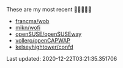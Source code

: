 These are my most recent 🌟🌟🌟🌟🌟

* [francma/wob](https://github.com/francma/wob)
* [mikn/wofi](https://github.com/mikn/wofi)
* [openSUSE/openSUSEway](https://github.com/openSUSE/openSUSEway)
* [vollero/openCAPWAP](https://github.com/vollero/openCAPWAP)
* [kelseyhightower/confd](https://github.com/kelseyhightower/confd)

Last updated: 2020-12-22T03:21:35.351706
